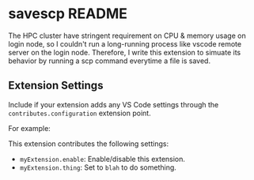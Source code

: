 # savescp README

The HPC cluster have stringent requirement on CPU & memory usage on login node, so I couldn't run a long-running process like vscode remote server on the login node. Therefore, I write this extension to simuate its behavior by running a scp command everytime a file is saved.

## Extension Settings

Include if your extension adds any VS Code settings through the `contributes.configuration` extension point.

For example:

This extension contributes the following settings:

* `myExtension.enable`: Enable/disable this extension.
* `myExtension.thing`: Set to `blah` to do something.
